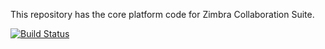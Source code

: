 This repository has the core platform code for Zimbra Collaboration Suite.

[![Build Status](https://travis-ci.org/Zimbra/zm-mailbox.svg?branch=master)](https://travis-ci.org/Zimbra/zm-mailbox)
